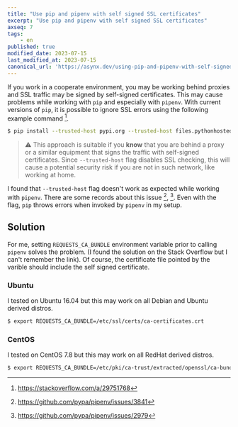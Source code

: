```yaml
---
title: "Use pip and pipenv with self signed SSL certificates"
excerpt: "Use pip and pipenv with self signed SSL certificates"
axseq: 7
tags:
    - en
published: true
modified_date: 2023-07-15
last_modified_at: 2023-07-15
canonical_url: 'https://asynx.dev/using-pip-and-pipenv-with-self-signed-certificates'
---
```


If you work in a cooperate environment, you may be working behind proxies and
SSL traffic may be signed by self-signed certificates. This may cause problems
while working with `pip` and especially with `pipenv`. With current versions
of `pip`, it is possible to ignore SSL errors using the following
example command [^1f].

```bash
$ pip install --trusted-host pypi.org --trusted-host files.pythonhosted.org <package_name>
```

> ⚠️ This approach is suitable if you **know** that you are behind a proxy or
> a similar equipment that signs the traffic with self-signed certificates.
> Since `--trusted-host` flag disables SSL checking, this will cause a
> potential security risk if you are not in such network, like working at
> home.

I found that `--trusted-host` flag doesn't work as expected while working with
`pipenv`. There are some records about this issue [^2f], [^3f]. Even with the
flag, `pip` throws errors when invoked by `pipenv` in my setup.

## Solution

For me, setting `REQUESTS_CA_BUNDLE` environment variable prior to calling
`pipenv` solves the problem. (I found the solution on the Stack Overflow but I
can't remember the link). Of course, the certificate file pointed by the
varible should include the self signed certificate.

### Ubuntu

I tested on Ubuntu 16.04 but this may work on all Debian and Ubuntu derived
distros.

```bash
$ export REQUESTS_CA_BUNDLE=/etc/ssl/certs/ca-certificates.crt
```

### CentOS

I tested on CentOS 7.8 but this may work on all RedHat derived distros.

```bash
$ export REQUESTS_CA_BUNDLE=/etc/pki/ca-trust/extracted/openssl/ca-bundle.trust.crt
```

[^1f]: <https://stackoverflow.com/a/29751768>
[^2f]: <https://github.com/pypa/pipenv/issues/3841>
[^3f]: <https://github.com/pypa/pipenv/issues/2979>

